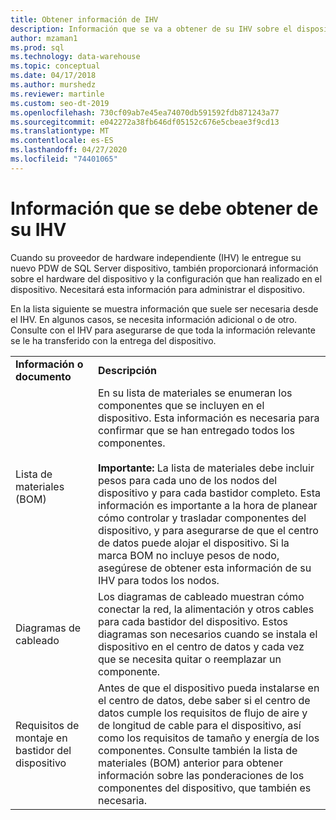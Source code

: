 ```yaml
---
title: Obtener información de IHV
description: Información que se va a obtener de su IHV sobre el dispositivo de sistema de la plataforma de análisis.
author: mzaman1
ms.prod: sql
ms.technology: data-warehouse
ms.topic: conceptual
ms.date: 04/17/2018
ms.author: murshedz
ms.reviewer: martinle
ms.custom: seo-dt-2019
ms.openlocfilehash: 730cf09ab7e45ea74070db591592fdb871243a77
ms.sourcegitcommit: e042272a38fb646df05152c676e5cbeae3f9cd13
ms.translationtype: MT
ms.contentlocale: es-ES
ms.lasthandoff: 04/27/2020
ms.locfileid: "74401065"
---
```

# <a name="information-to-obtain-from-your-ihv"></a>Información que se debe obtener de su IHV
Cuando su proveedor de hardware independiente (IHV) le entregue su nuevo PDW de SQL Server dispositivo, también proporcionará información sobre el hardware del dispositivo y la configuración que han realizado en el dispositivo. Necesitará esta información para administrar el dispositivo.  
  
En la lista siguiente se muestra información que suele ser necesaria desde el IHV. En algunos casos, se necesita información adicional o de otro. Consulte con el IHV para asegurarse de que toda la información relevante se le ha transferido con la entrega del dispositivo.  
  
|||  
|-|-|  
|**Información o documento**|**Descripción**|  
|Lista de materiales (BOM)|En su lista de materiales se enumeran los componentes que se incluyen en el dispositivo. Esta información es necesaria para confirmar que se han entregado todos los componentes.<br /><br />**Importante:** La lista de materiales debe incluir pesos para cada uno de los nodos del dispositivo y para cada bastidor completo. Esta información es importante a la hora de planear cómo controlar y trasladar componentes del dispositivo, y para asegurarse de que el centro de datos puede alojar el dispositivo. Si la marca BOM no incluye pesos de nodo, asegúrese de obtener esta información de su IHV para todos los nodos.|  
|Diagramas de cableado|Los diagramas de cableado muestran cómo conectar la red, la alimentación y otros cables para cada bastidor del dispositivo. Estos diagramas son necesarios cuando se instala el dispositivo en el centro de datos y cada vez que se necesita quitar o reemplazar un componente.|  
|Requisitos de montaje en bastidor del dispositivo|Antes de que el dispositivo pueda instalarse en el centro de datos, debe saber si el centro de datos cumple los requisitos de flujo de aire y de longitud de cable para el dispositivo, así como los requisitos de tamaño y energía de los componentes. Consulte también la lista de materiales (BOM) anterior para obtener información sobre las ponderaciones de los componentes del dispositivo, que también es necesaria.|  
  
